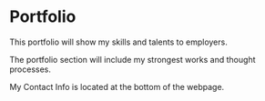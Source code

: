 # Portfolio

This portfolio will show my skills and talents to employers. 

The portfolio section will include my strongest works and thought processes. 

My Contact Info is located at the bottom of the webpage. 
